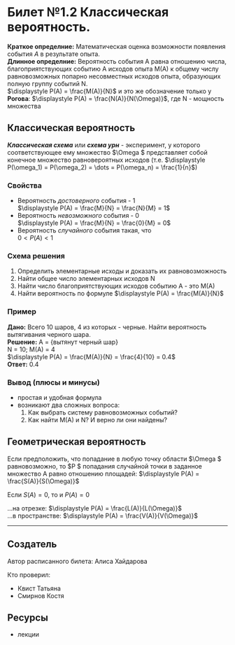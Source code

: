 # Билет №1.2 Классическая вероятность.

**Краткое определние:** Математическая оценка возможности появления события $A$ в результате опыта.  
**Длинное определние:** Вероятность события А равна отношению числа, благоприятствующих событию А исходов опыта M(A) к общему числу равновозможных попарно несовместных исходов опыта, образующих полную группу событий N.  
$\displaystyle  P(A) = \frac{M(A)}{N}$ и это же обозначение только у **Рогова**: $\displaystyle P(A) = \frac{N(A)}{N(\Omega)}$, где N - мощность множества


## Классическая вероятность


***Классическая схема*** или ***схема урн*** - эксперимент, у которого соответствующее ему множество  $\Omega $ представляет собой конечное множество равновероятных исходов (т.е. $\displaystyle P(\omega_1) = P(\omega_2) = \dots = P(\omega_n) = \frac{1}{n}$)

### Свойства

- Вероятность *достоверного* события - 1  
    $\displaystyle  P(A) = \frac{M}{N} = \frac{N}{M} = 1$
- Вероятность *невозможного* события - 0  
    $\displaystyle  P(A) = \frac{M}{N} = \frac{0}{M} = 0$
- Вероятность *случайного* события такая, что  
    $\displaystyle  0 < P(A) < 1$
    
### Схема решения

1. Определить элементарные исходы и доказать их равновозможность
2. Найти общее число элементарных исходов N
3. Найти число благоприятствующих исходов событию A - это M(A)
4. Найти вероятность по формуле $\displaystyle  P(A) = \frac{M(A)}{N}$

### Пример

**Дано:** Всего 10 шаров, 4 из которых - черные. Найти вероятность вытягивания черного шара.  
**Решение:** A = {вытянут черный шар}  
N = 10; M(A) = 4  
$\displaystyle  P(A) = \frac{M(A)}{N} = \frac{4}{10} = 0.4$  
**Ответ:** 0.4

### Вывод (плюсы и минусы)

- простая и удобная формула
- возникают два сложных вопроса:
    1. Как выбрать систему равновозможных событий?
    2. Как найти M(A) и N? И верно ли они найдены?
    
## Геометрическая вероятность

Если предположить, что попадание в любую точку области  $\Omega $ равновозможно, то  $P $ попадания случайной точки в заданное множество A равно отношению площадей: $\displaystyle  P(A) = \frac{S(A)}{S(\Omega)}$

Если $S(A) = 0$, то и $P(A) = 0$

...на отрезке: $\displaystyle  P(A) = \frac{L(A)}{L(\Omega)}$  
...в пространстве: $\displaystyle  P(A) = \frac{V(A)}{V(\Omega)}$

---
## Создатель

Автор расписанного билета: Алиса Хайдарова

Кто проверил:
- Квист Татьяна
- Смирнов Костя

## Ресурсы
- лекции
